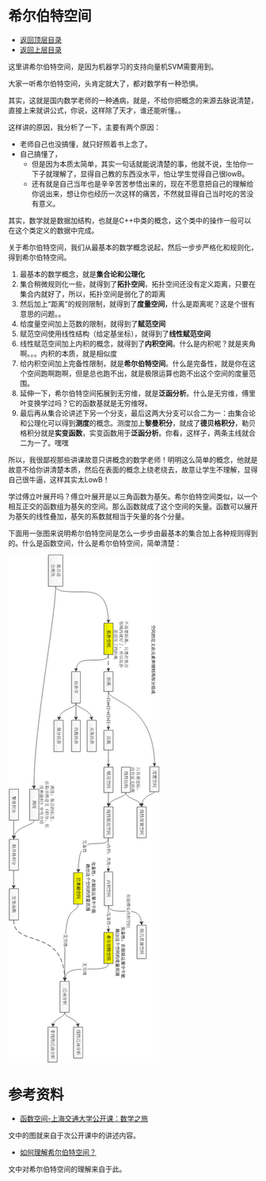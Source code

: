 # 希尔伯特空间

- [返回顶层目录](../../SUMMARY.md#目录)
- [返回上层目录](calculus.md)

这里讲希尔伯特空间，是因为机器学习的支持向量机SVM需要用到。

大家一听希尔伯特空间，头肯定就大了，都对数学有一种恐惧。

其实，这就是国内数学老师的一种通病，就是，不给你把概念的来源去脉说清楚，直接上来就讲公式，你说，这样除了天才，谁还能听懂。。

这样讲的原因，我分析了一下，主要有两个原因：

* 老师自己也没搞懂，就只好照着书上念了。
* 自己搞懂了，
  * 但是因为本质太简单，其实一句话就能说清楚的事，他就不说，生怕你一下子就理解了，显得自己教的东西没水平，怕让学生觉得自己很lowB。
  * 还有就是自己当年也是辛辛苦苦参悟出来的，现在不愿意把自己的理解给你说出来，想让你也经历一次这样的痛苦，不然就显得自己当时吃的苦没有意义。 



其实，数学就是数据加结构，也就是C++中类的概念，这个类中的操作一般可以在这个类定义的数据中完成。

关于希尔伯特空间，我们从最基本的数学概念说起，然后一步步严格化和规则化，得到希尔伯特空间。

1. 最基本的数学概念，就是**集合论和公理化**
2. 集合稍微规则化一些，就得到了**拓扑空间**，拓扑空间还没有定义距离，只要在集合内就好了，所以，拓扑空间是弱化了的距离
3. 然后加上“距离”的规则限制，就得到了**度量空间**，什么是距离呢？这是个很有意思的问题。。
4. 给度量空间加上范数的限制，就得到了**赋范空间**
5. 赋范空间使用线性结构（给定基坐标），就得到了**线性赋范空间**
6. 线性赋范空间加上内积的概念，就得到了**内积空间**。什么是内积呢？就是夹角啊。。。内积的本质，就是相似度
7. 给内积空间加上完备性限制，就是**希尔伯特空间**。什么是完备性，就是你在这个空间跑啊跑啊，但是总也跑不出，就是极限运算也跑不出这个空间的度量范围。
8. 延伸一下，希尔伯特空间拓展到无穷维，就是**泛函分析**。什么是无穷维，傅里叶变换学过吗？它的函数基就是无穷维呀。
9. 最后再从集合论讲述下另一个分支，最后这两大分支可以合二为一：由集合论和公理化可以得到**测度**的概念。测度加上**黎曼积分**，就成了**德贝格积分**，勒贝格积分就是**实变函数**，实变函数用于**泛函分析**。你看，这样子，两条主线就合二为一了。嘿嘿



所以，我很鄙视那些讲课故意只讲概念的数学老师！明明这么简单的概念，他就是故意不给你讲清楚本质，然后在表面的概念上绕老绕去，故意让学生不理解，显得自己很牛逼，这样其实太LowB！



学过傅立叶展开吗？傅立叶展开是以三角函数为基矢。希尔伯特空间类似，以一个相互正交的函数组为基矢的空间。那么函数就成了这个空间的矢量。函数可以展开为基矢的线性叠加，基矢的系数就相当于矢量的各个分量。

下面用一张图来说明希尔伯特空间是怎么一步步由最基本的集合加上各种规则得到的。什么是函数空间，什么是希尔伯特空间，简单清楚：

![function-space](pic/function-space.png)



# 参考资料

* [函数空间-上海交通大学公开课：数学之旅](http://open.163.com/special/cuvocw/shuxuezhilv.html)

文中的图就来自于次公开课中的讲述内容。

* [如何理解希尔伯特空间？](https://www.zhihu.com/question/19967778)

文中对希尔伯特空间的理解来自于此。